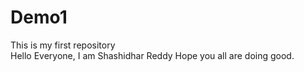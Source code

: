 # Demo1
This is my first repository
<br>
Hello Everyone, I am Shashidhar Reddy Hope you all are doing good.
